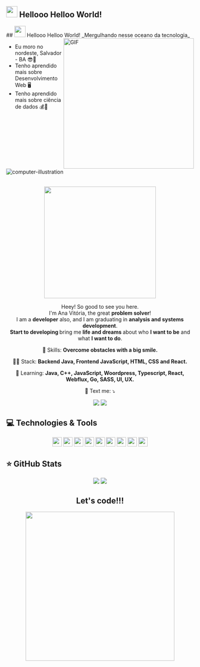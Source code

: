 
## <img src="https://raw.githubusercontent.com/iampavangandhi/iampavangandhi/master/gifs/Hi.gif" width="30px"> Hellooo Helloo World! </h2>

</span>
## <img src="https://raw.githubusercontent.com/iampavangandhi/iampavangandhi/master/gifs/Hi.gif" width="30px"> Hellooo Helloo World! </h2>

</span>
<img align="right" alt="GIF" src="https://user-images.githubusercontent.com/82422887/118577031-0dba7900-b760-11eb-8156-fa81d57abb80.png" width="350px" />
                                             _Mergulhando nesse oceano da tecnologia_
                                             

-   Eu moro no nordeste, Salvador - BA 😎🌅
-   Tenho aprendido mais sobre Desenvolvimento Web 🖥️                                  
-   Tenho aprendido mais sobre ciência de dados 💰🧁

![computer-illustration](https://user-images.githubusercontent.com/82422887/118577031-0dba7900-b760-11eb-8156-fa81d57abb80.png)

<br>
<div align="center">
<img src="https://user-images.githubusercontent.com/82422887/118577031-0dba7900-b760-11eb-8156-fa81d57abb80.png)" width="300px" />
</div>


<p align="center">
  Heey! So good to see you here. <br>I'm Ana Vitória, the great <strong>problem solver</strong>! <br> I am a <strong>developer</strong> also, and 
I am graduating in <strong>analysis and systems development</strong>.<br />
<strong>Start to developing </strong>bring me<strong> life and dreams </strong>about who <strong>I want to be</strong> and what <strong>I want to do</strong>.

</p>

<p align="center">
  💼 Skills: <strong>Overcome obstacles with a big smile.</strong>
</p>

<p align="center">
  👩‍💻  Stack: <strong>Backend Java, Frontend JavaScript, HTML, CSS and React.</strong>
</p>

<p align="center">
  🚀  Learning: <strong>Java, C++, JavaScript, Woordpress, Typescript, React, Webflux, Go, SASS, UI, UX.</strong>
</p>

<p align="center">
  💌 Text me: ⤵️
</p>

<p align="center">
  <a href="https://www.instagram.com/ana.vitoria.9678/" alt="Instagram">
  <img src="https://img.shields.io/badge/-Instagram-DF0174?style=for-the-badge&logo=instagram&logoColor=white&link=https://www.instagram.com/keidsondesigner/"/></a>
  
  <a href="https://www.linkedin.com/in/ana-vitória-554a5320b/" alt="Linkedin">
  <img src="https://img.shields.io/badge/-Linkedin-0e76a8?style=for-the-badge&logo=Linkedin&logoColor=white&link=https://www.linkedin.com/in/keidsonroby/" /></a>
</p>  

## 💻 Technologies & Tools

<p align="center">
  
 <img src="https://img.shields.io/badge/Python-14354C?style=for-the-badge&logo=python&logoColor=white" height="25"/>
 <img src="https://img.shields.io/badge/PowerBI-F2C811?style=for-the-badge&logo=Power%20BI&logoColor=white" height="25"/>
<img src="https://img.shields.io/badge/Microsoft_Excel-217346?style=for-the-badge&logo=microsoft-excel&logoColor=white" height="25"/>
<img src="https://img.shields.io/badge/CSS-239120?&style=for-the-badge&logo=css3&logoColor=white" height="25"/>
<img src="https://img.shields.io/badge/HTML5-E34F26?style=for-the-badge&logo=html5&logoColor=white" height="25"/>
<img src="https://img.shields.io/badge/HTML-239120?style=for-the-badge&logo=html5&logoColor=white" height="25"/>
<img src="https://img.shields.io/badge/-GitHub-181717?style=flat-square&logo=github" height="25"/>
<img src="https://img.shields.io/badge/-EXCEL-CB3837?style=flat-square&logo=Excel&logoColor=white" height="25"/>
<img src=https://img.shields.io/badge/PHP-777BB4?style=for-the-badge&logo=php&logoColor=white" height="25"/>

</p>

## ⭐ GitHub Stats

<p align = "center">
  <img src = "https://github-readme-stats.vercel.app/api?username=Ana576&show_icons=true&theme=tokyonight&line_height=27">
  <img src = "https://github-readme-stats.vercel.app/api/top-langs/?username=Ana576&hide=css,html&theme=tokyonight">
</p>

<div align="center">
<h2>Let's code!!!</h2>
<img src="https://media.giphy.com/media/LmNwrBhejkK9EFP504/giphy.gif" width="400px" />
</div>

